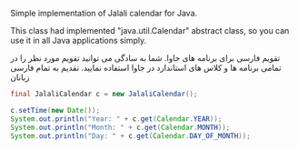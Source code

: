 Simple implementation of Jalali calendar for Java.

This class had implemented "java.util.Calendar" abstract class, so you can use it in all Java applications simply.

تقویم فارسی برای برنامه های جاوا. شما به سادگی می توانید تقویم مورد نظر را در تمامی برنامه ها و کلاس های استاندارد در جاوا استفاده نمایید. تقدیم به تمام فارسی زبانان

```java
final JalaliCalendar c = new JalaliCalendar();

c.setTime(new Date());
System.out.println("Year: " + c.get(Calendar.YEAR));
System.out.println("Month: " + c.get(Calendar.MONTH));
System.out.println("Day: " + c.get(Calendar.DAY_OF_MONTH));
```
